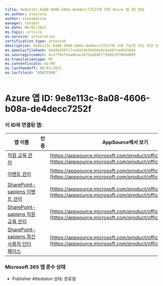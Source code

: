 ```yaml
---
title: 9e8e113c-8a08-4606-b08a-de4decc7252f에 대한 Azure 앱 ID 정보
ms.author: elmalova
author: elenamalova
manager: tonybal
ms.date: 06/02/2022
ms.topic: article
ms.service: attestation
certification_type: attested
description: 9e8e113c-8a08-4606-b08a-de4decc7252f에 사용 가능한 모든 보안 및 규정 준수 정보입니다.
ms.openlocfilehash: 844dbb59717ced43ab3b660a3e3a48fcedb93d44
ms.sourcegitcommit: 4ceff6ef6aa0bae1075da646773b852970bb4049
ms.translationtype: MT
ms.contentlocale: ko-KR
ms.lasthandoff: 06/03/2022
ms.locfileid: "65871599"
---
```

# <a name="azure-app-id-9e8e113c-8a08-4606-b08a-de4decc7252f"></a>Azure 앱 ID: 9e8e113c-8a08-4606-b08a-de4decc7252f


### <a name="apps-associated-with-this-id"></a>이 ID와 연결된 앱:
| **앱 이름** | **인증** | **AppSource에서 보기** |
|--------------|---------------|-----------------------|
| [직원 교육 관리](../forward/WA200001512.md) |  | [https://appsource.microsoft.com/product/office/WA200001512](https://appsource.microsoft.com/product/office/WA200001512) |
| [이벤트 관리](../forward/WA200000714.md) |  | [https://appsource.microsoft.com/product/office/WA200000714](https://appsource.microsoft.com/product/office/WA200000714) |
| [SharePoint-sapiens 이벤트 관리](../forward/WA104380834.md) |  | [https://appsource.microsoft.com/product/office/WA104380834](https://appsource.microsoft.com/product/office/WA104380834) |
| [SharePoint-sapiens 직원 교육 관리](../forward/WA104380833.md) |  | [https://appsource.microsoft.com/product/office/WA104380833](https://appsource.microsoft.com/product/office/WA104380833) |
| [SharePoint-sapiens 최신 사용자 인터페이스](../forward/WA200003529.md) |  | [https://appsource.microsoft.com/product/office/WA200003529](https://appsource.microsoft.com/product/office/WA200003529) |

### <a name="microsoft-365-app-compliance-status"></a>Microsoft 365 앱 준수 상태
- Publisher Attestaton 상태: 완료됨
